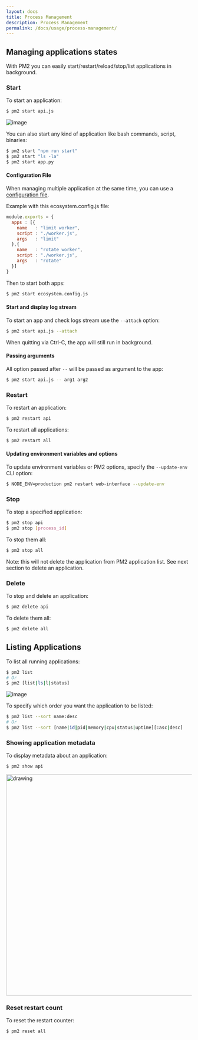 ```yaml
---
layout: docs
title: Process Management
description: Process Management
permalink: /docs/usage/process-management/
---
```


## Managing applications states

With PM2 you can easily start/restart/reload/stop/list applications in background.

### Start
  
To start an application:

```bash
$ pm2 start api.js
```

![image](https://user-images.githubusercontent.com/757747/123512784-b0341900-d689-11eb-93d4-69510ee2be27.png)

You can also start any kind of application like bash commands, script, binaries:

```bash
$ pm2 start "npm run start"
$ pm2 start "ls -la"
$ pm2 start app.py
```

#### Configuration File

When managing multiple application at the same time, you can use a [configuration file](/docs/usage/application-declaration/).

Example with this ecosystem.config.js file:

```javascript
module.exports = {
  apps : [{
    name   : "limit worker",
    script : "./worker.js",
    args   : "limit"
  },{
    name   : "rotate worker",
    script : "./worker.js",
    args   : "rotate"
  }]
}
```

Then to start both apps:

```bash
$ pm2 start ecosystem.config.js
```

#### Start and display log stream

To start an app and check logs stream use the `--attach` option:

```bash
$ pm2 start api.js --attach
```

When quitting via Ctrl-C, the app will still run in background.

#### Passing arguments

All option passed after `--` will be passed as argument to the app:

```bash
$ pm2 start api.js -- arg1 arg2
```

### Restart

To restart an application:

```bash
$ pm2 restart api
```

To restart all applications:

```bash
$ pm2 restart all
```

#### Updating environment variables and options

To update environment variables or PM2 options, specify the `--update-env` CLI option:

```bash
$ NODE_ENV=production pm2 restart web-interface --update-env
```

### Stop

To stop a specified application:

```bash
$ pm2 stop api
$ pm2 stop [process_id]
```

To stop them all:

```bash
$ pm2 stop all
```

Note: this will not delete the application from PM2 application list. See next section to delete an application.

### Delete 

To stop and delete an application:

```bash
$ pm2 delete api
```

To delete them all:

```bash
$ pm2 delete all
```

## Listing Applications

To list all running applications:

```bash
$ pm2 list
# Or
$ pm2 [list|ls|l|status]
```

![image](https://user-images.githubusercontent.com/757747/123511260-a3f78e00-d680-11eb-8907-3f1017ef7dc8.png)


To specify which order you want the application to be listed:

```bash
$ pm2 list --sort name:desc
# Or
$ pm2 list --sort [name|id|pid|memory|cpu|status|uptime][:asc|desc]
```

### Showing application metadata

To display metadata about an application:

```bash
$ pm2 show api
```

<img src="https://user-images.githubusercontent.com/757747/123510635-fafb6400-d67c-11eb-8534-0ce6106979b2.png" alt="drawing" width="600"/>

### Reset restart count

To reset the restart counter:

```bash
$ pm2 reset all
```
